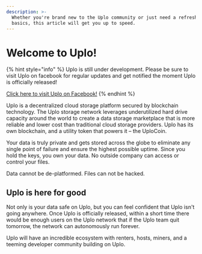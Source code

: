```yaml
---
description: >-
  Whether you're brand new to the Uplo community or just need a refresher on the
  basics, this article will get you up to speed.
---
```


# Welcome to Uplo!

{% hint style="info" %}
Uplo is still under development. Please be sure to visit Uplo on facebook for regular updates and get notified the moment Uplo is officially released!

[Click here to visit Uplo on Facebook!](https://www.facebook.com/Uplo-101419761988838)
{% endhint %}

Uplo is a decentralized cloud storage platform secured by blockchain technology. The Uplo storage network leverages underutilized hard drive capacity around the world to create a data storage marketplace that is more reliable and lower cost than traditional cloud storage providers. Uplo has its own blockchain, and a utility token that powers it – the UploCoin.

Your data is truly private and gets stored across the globe to eliminate any single point of failure and ensure the highest possible uptime. Since you hold the keys, you own your data. No outside company can access or control your files.

Data cannot be de-platformed. Files can not be hacked.

## Uplo is here for good

Not only is your data safe on Uplo, but you can feel confident that Uplo isn't going anywhere. Once Uplo is officially released, within a short time there would be enough users on the Uplo network that if the Uplo team quit tomorrow, the network can autonomously run forever.

Uplo will have an incredible ecosystem with renters, hosts, miners, and a teeming developer community building on Uplo.

